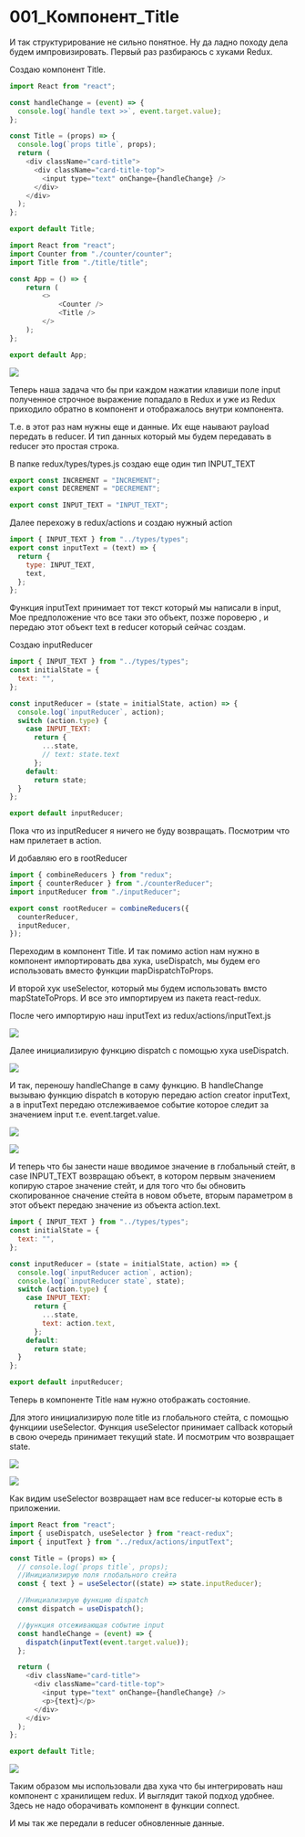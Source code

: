 # 001_Компонент_Title

И так структурирование не сильно понятное. Ну да ладно походу дела будем импровизировать. Первый раз разбираюсь с хуками Redux.

Создаю компонент Title.

```js
import React from "react";

const handleChange = (event) => {
  console.log(`handle text >>`, event.target.value);
};

const Title = (props) => {
  console.log(`props title`, props);
  return (
    <div className="card-title">
      <div className="card-title-top">
        <input type="text" onChange={handleChange} />
      </div>
    </div>
  );
};

export default Title;

```

```js
import React from "react";
import Counter from "./counter/counter";
import Title from "./title/title";

const App = () => {
    return (
        <>
            <Counter />
            <Title />
        </>
    );
};

export default App;

```

![](img/001.jpg)

Теперь наша задача что бы при каждом нажатии клавиши поле input полученное строчное выражение попадало в Redux и уже из Redux приходило обратно в компонент и отображалось внутри компонента.

Т.е. в этот раз нам нужны еще и данные. Их еще наывают payload передать в reducer. И тип данных который мы будем передавать в reducer это простая строка.

В папке redux/types/types.js создаю еще один тип INPUT_TEXT

```js
export const INCREMENT = "INCREMENT";
export const DECREMENT = "DECREMENT";

export const INPUT_TEXT = "INPUT_TEXT";

```

Далее перехожу в redux/actions и создаю нужный action

```js
import { INPUT_TEXT } from "../types/types";
export const inputText = (text) => {
  return {
    type: INPUT_TEXT,
    text,
  };
};

```

Функция inputText принимает тот текст который мы написали в input, Мое предположение что все таки это объект, позже пороверю , и передаю этот объект text в reducer который сейчас создам.

Создаю inputReducer

```js
import { INPUT_TEXT } from "../types/types";
const initialState = {
  text: "",
};

const inputReducer = (state = initialState, action) => {
  console.log(`inputReducer`, action);
  switch (action.type) {
    case INPUT_TEXT:
      return {
        ...state,
        // text: state.text
      };
    default:
      return state;
  }
};

export default inputReducer;

```

Пока что из inputReducer я ничего не буду возвращать. Посмотрим что нам прилетает в action.

И добавляю его в rootReducer

```js
import { combineReducers } from "redux";
import { counterReducer } from "./counterReducer";
import inputReducer from "./inputReducer";

export const rootReducer = combineReducers({
  counterReducer,
  inputReducer,
});
```


Переходим в компонент Title. И так помимо action нам нужно в компонент импортировать два хука, useDispatch, мы будем его использовать вместо функции mapDispatchToProps.

И второй хук useSelector, который мы будем использовать вмсто mapStateToProps. И все это импортируем из пакета react-redux.

После чего импортирую наш inputText из redux/actions/inputText.js

![](img/002.jpg)

Далее инициализирую функцию dispatch с помощью хука useDispatch.

![](img/003.jpg)

И так, переношу handleChange в саму функцию. В handleChange вызываю функцию dispatch в которую передаю action creator inputText, а в inputText передаю отслеживаемое событие которое следит за значением input т.е. event.target.value.

![](img/004.jpg)

![](img/005.jpg)

И теперь что бы занести наше вводимое значение в глобальный стейт, в  case INPUT_TEXT возвращаю объект, в котором первым значением копирую старое значение стейт, и для того что бы обновить скопированное сначение стейта в новом объете, вторым параметром в этот объект передаю значение из объекта action.text.

```js
import { INPUT_TEXT } from "../types/types";
const initialState = {
  text: "",
};

const inputReducer = (state = initialState, action) => {
  console.log(`inputReducer action`, action);
  console.log(`inputReducer state`, state);
  switch (action.type) {
    case INPUT_TEXT:
      return {
        ...state,
        text: action.text,
      };
    default:
      return state;
  }
};

export default inputReducer;

```

Теперь в компоненте Title нам нужно отображать состояние.

Для этого инициализирую поле title из глобального стейта, с помощью функциии useSelector. Функция useSelector принимает callback который в свою очередь принимает текущий state. И посмотрим что возвращает state.

![](img/006.jpg)

![](img/007.jpg)

Как видим useSelector возвращает нам все reducer-ы которые есть в приложении.

```js
import React from "react";
import { useDispatch, useSelector } from "react-redux";
import { inputText } from "../redux/actions/inputText";

const Title = (props) => {
  // console.log(`props title`, props);
  //Инициализирую поля глобального стейта
  const { text } = useSelector((state) => state.inputReducer);

  //Инициализирую функцию dispatch
  const dispatch = useDispatch();

  //функция отсеживающая событие input
  const handleChange = (event) => {
    dispatch(inputText(event.target.value));
  };

  return (
    <div className="card-title">
      <div className="card-title-top">
        <input type="text" onChange={handleChange} />
        <p>{text}</p>
      </div>
    </div>
  );
};

export default Title;

```

![](img/008.jpg)

Таким образом мы использовали два хука что бы интегрировать наш компонент с хранилищем redux. И выглядит такой подход удобнее. Здесь не надо оборачивать компонент в функции connect. 

И мы так же передали в reducer обновленные данные.





